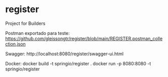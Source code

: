 # register
Project for Builders

Postman exportado para teste:
https://github.com/gleissongtr/register/blob/main/REGISTER.postman_collection.json

Swagger:
http://localhost:8080/register/swagger-ui.html

Docker:
docker build -t springio/register .
docker run -p 8080:8080 -t springio/register